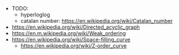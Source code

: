 - TODO:
	- hyperloglog
	- catalan number: https://en.wikipedia.org/wiki/Catalan_number
- https://en.wikipedia.org/wiki/Directed_acyclic_graph
- https://en.m.wikipedia.org/wiki/Weak_ordering
- https://en.wikipedia.org/wiki/Space-filling_curve
	- https://en.wikipedia.org/wiki/Z-order_curve